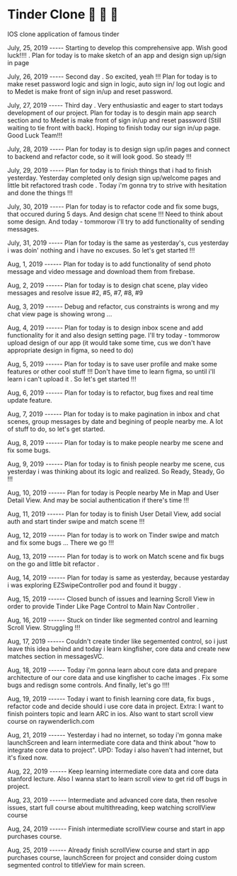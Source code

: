 # Tinder Clone :pencil: :pencil: :pencil:
IOS clone application of famous tinder 

July, 25, 2019 ----- Starting to develop this comprehensive app. Wish good luck!!!! . Plan for today is to make sketch of an app and design sign up/sign in page

July, 26, 2019 ----- Second day . So excited, yeah !!! Plan for today is to make reset password logic and sign in logic, auto sign in/ log out logic and to Medet is make front of sign in/up and reset password. 

July, 27, 2019 ----- Third day . Very enthusiastic and eager to start todays development of our project. Plan for today is to desgin main app search section and to Medet is make front of sign in/up and reset password (Still waiting to tie front with back). Hoping to finish today our sign in/up page. Good Luck Team!!!

July, 28, 2019 ----- Plan for today is to design sign up/in pages and connect to backend and refactor code, so it will look good. So steady !!! 

July, 29, 2019 ----- Plan for today is to finish things that i had to finish yesterday. Yesterday completed only design sign up/welcome pages and little bit refactored trash code . Today i'm gonna try to strive with hesitation and done the things !!!

July, 30, 2019 ----- Plan for today is to refactor code and fix some bugs, that occured during 5 days. And design chat scene !!! Need to think about some design. And today - tommorow i'll try to add functionality of sending messages.

July, 31, 2019 ----- Plan for today is the same as yesterday's, cus yesterday i was doin' nothing and i have no excuses. So let's get started !!! 

Aug, 1, 2019  ------ Plan for today is to add functionality of send photo message and video message and download them from firebase.

Aug, 2, 2019  ------ Plan for today is to design chat scene, play video messages and resolve issue #2, #5, #7, #8, #9

Aug, 3, 2019 ------ Debug and refactor, cus constraints is wrong and my chat view page is showing wrong ...

Aug, 4, 2019  ------ Plan for today is to design inbox scene and add functionality for it and also design setting page.
I'll try today - tommorow upload design of our app (it would take some time, cus we don't have appropriate design in figma, so need to do) 

Aug, 5, 2019  ------ Plan for today is to save user profile and make some features or other cool stuff !!! Don't have time to learn figma, so until i'll learn i can't upload it . So let's get started !!! 

Aug, 6, 2019  ------ Plan for today is to refactor, bug fixes and real time update feature. 

Aug, 7, 2019  ------ Plan for today is to make pagination in inbox and chat scenes, group messages by date and begining of people nearby me. A lot of stuff to do, so let's get started.

Aug, 8, 2019  ------ Plan for today is to make people nearby me scene and fix some bugs.

Aug, 9, 2019  ------ Plan for today is to finish people nearby me scene, cus yesterday i was thinking about its logic and realized. So Ready, Steady, Go !!!

Aug, 10, 2019  ------ Plan for today is People nearby Me in Map and User Detail View. And may be social authentication if there's time !!!

Aug, 11, 2019  ------ Plan for today is to finish User Detail View, add social auth and start tinder swipe and match scene !!!

Aug, 12, 2019  ------ Plan for today is to work on Tinder swipe and match and fix some bugs ... There we go !!!

Aug, 13, 2019  ------ Plan for today is to work on Match scene and fix bugs on the go and little bit refactor .

Aug, 14, 2019  ------ Plan for today is same as yesterday, because yestarday i was exploring EZSwipeController pod and found it buggy .

Aug, 15, 2019  ------ Closed bunch of issues and learning Scroll View in order to provide Tinder Like Page Control to Main Nav Controller .

Aug, 16, 2019  ------ Stuck on tinder like segmented control and learning Scroll View. Struggling !!!

Aug, 17, 2019  ------ Couldn't create tinder like segemented control, so i just leave this idea behind and today i learn kingfisher, core data and create new matches section in messagesVC. 

Aug, 18, 2019  ------ Today i'm gonna learn about core data and prepare architecture of our core data and use kingfisher to cache images . Fix some bugs and redisgn some controls. And finally, let's go !!!!

Aug, 19, 2019  ------ Today i want to finish learning core data, fix bugs , refactor code and decide should i use core data in project. Extra: I want to finish pointers topic and learn ARC in ios. Also want to start scroll view course on raywenderlich.com

Aug, 21, 2019  ------ Yesterday i had no internet, so today i'm gonna make launchScreen and learn intermediate core data and think about "how to integrate core data to project". UPD: Today i also haven't had internet, but it's fixed now. 

Aug, 22, 2019 ------ Keep learning intermediate core data and core data stanford lecture. Also I wanna start to learn scroll view to get rid off bugs in project.

Aug, 23, 2019 ------ Intermediate and advanced core data, then resolve issues, start full course about multithreading, keep watching scrollView course 

Aug, 24, 2019 ------ Finish intermediate scrollView course and start in app purchases course.

Aug, 25, 2019 ------ Already finish scrollView course and start in app purchases course, launchScreen for project and consider doing custom segmented control to titleView for main screen.




